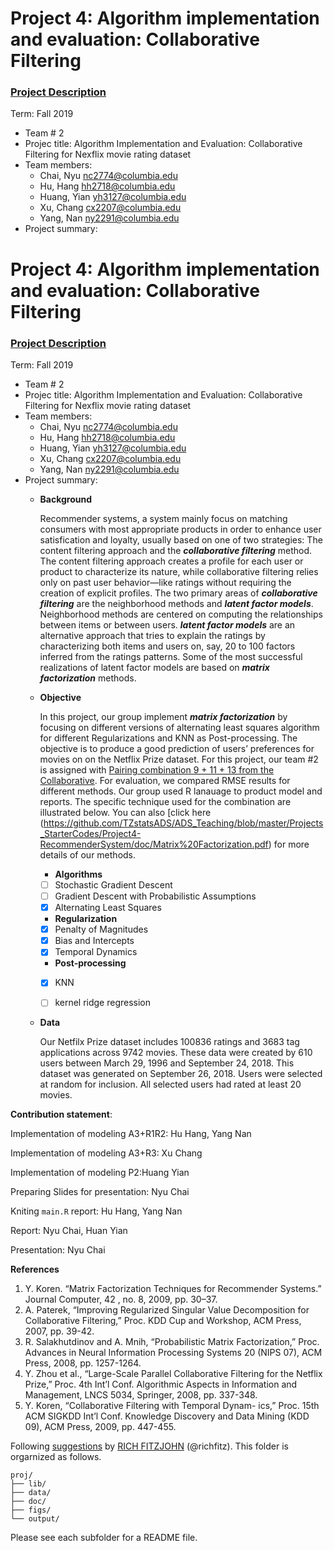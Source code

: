 # Project 4: Algorithm implementation and evaluation: Collaborative Filtering

### [Project Description](doc/project4_desc.md)

Term: Fall 2019

+ Team # 2
+ Projec title: Algorithm Implementation and Evaluation: Collaborative Filtering for Nexflix movie rating dataset
+ Team members:
	+ Chai, Nyu nc2774@columbia.edu
	+ Hu, Hang hh2718@columbia.edu
	+ Huang, Yian yh3127@columbia.edu
	+ Xu, Chang cx2207@columbia.edu
	+ Yang, Nan ny2291@columbia.edu
+ Project summary: 


# Project 4: Algorithm implementation and evaluation: Collaborative Filtering
### [Project Description](doc/project4_desc.md)
Term: Fall 2019
+ Team # 2
+ Projec title: Algorithm Implementation and Evaluation: Collaborative Filtering for Nexflix movie rating dataset
+ Team members:
	+ Chai, Nyu nc2774@columbia.edu
	+ Hu, Hang hh2718@columbia.edu
	+ Huang, Yian yh3127@columbia.edu
	+ Xu, Chang cx2207@columbia.edu
	+ Yang, Nan ny2291@columbia.edu
+ Project summary: 
	+ **Background** 
	
        Recommender systems, a system mainly focus on matching consumers with most appropriate products in order to enhance user satisfication and loyalty, usually based on one of two strategies: The content filtering approach and the **_collaborative filtering_** method. The content filtering approach creates a profile for each user or product to characterize its nature, while collaborative filtering relies only on past user behavior—like ratings without requiring the creation of explicit profiles. The two primary areas of **_collaborative filtering_** are the neighborhood methods and **_latent factor models_**. Neighborhood methods are centered on computing the relationships between items or between users. **_latent factor models_** are an alternative approach that tries to explain the ratings by characterizing both items and users on, say, 20 to 100 factors inferred from the ratings patterns. Some of the most successful realizations of latent factor models are based on **_matrix factorization_** methods.


 	+ **Objective** 
	
        In this project, our group implement **_matrix factorization_** by focusing on different versions of alternating least squares algorithm for different Regularizations and KNN as Post-processing. The objective is to produce a good prediction of users’ preferences for movies on on the Netflix Prize dataset. For this project, our team #2 is assigned with [Pairing combination 9 + 11 + 13  from the Collaborative](https://drive.google.com/file/d/1NPcbGBv9hVOTXr1sYq_R7ze0qC25CkuB/view). For evaluation, we compared RMSE results for different methods. Our group used R lanauage to product model and reports. The specific technique used for the combination are illustrated below. You can also [click here (https://github.com/TZstatsADS/ADS_Teaching/blob/master/Projects_StarterCodes/Project4-RecommenderSystem/doc/Matrix%20Factorization.pdf) for more details of our methods. 

 		+ **Algorithms** 
 		- [ ] Stochastic Gradient Descent
 		- [ ] Gradient Descent with Probabilistic Assumptions
 		- [x] Alternating Least Squares 

 		+ **Regularization** 
 		- [x] Penalty of Magnitudes 
 		- [x] Bias and Intercepts
 		- [x] Temporal Dynamics

 		+ **Post-processing** 
 		- [x] KNN
 		- [ ] kernel ridge regression


 	+ **Data** 

         Our Netfilx Prize dataset includes 100836 ratings and 3683 tag applications across 9742 movies. These data were created by 610 users between March 29, 1996 and September 24, 2018. This dataset was generated on September 26, 2018. Users were selected at random for inclusion. All selected users had rated at least 20 movies. 


**Contribution statement**: 

Implementation of modeling A3+R1R2: Hu Hang, Yang Nan

Implementation of modeling A3+R3: Xu Chang

Implementation of modeling P2:Huang Yian

Preparing Slides for presentation: Nyu Chai

Kniting `main.R` report: Hu Hang, Yang Nan

Report: Nyu Chai, Huan Yian

Presentation: Nyu Chai


 **References**
 1. Y. Koren. “Matrix Factorization Techniques for Recommender Systems.” Journal Computer, 42 , no. 8, 2009, pp. 30–37.
2. A. Paterek, “Improving Regularized Singular Value Decomposition for Collaborative Filtering,” Proc. KDD Cup and Workshop, ACM Press, 2007, pp. 39-42.
3. R. Salakhutdinov and A. Mnih, “Probabilistic Matrix Factorization,” Proc. Advances in Neural Information Processing Systems 20 (NIPS 07), ACM Press, 2008, pp. 1257-1264.
4. Y. Zhou et al., “Large-Scale Parallel Collaborative Filtering for the Netflix Prize,” Proc. 4th Int’l Conf. Algorithmic Aspects in Information and Management, LNCS 5034, Springer, 2008, pp. 337-348.
5. Y. Koren, “Collaborative Filtering with Temporal Dynam- ics,” Proc. 15th ACM SIGKDD Int’l Conf. Knowledge Discovery and Data Mining (KDD 09), ACM Press, 2009, pp. 447-455.

Following [suggestions](http://nicercode.github.io/blog/2013-04-05-projects/) by [RICH FITZJOHN](http://nicercode.github.io/about/#Team) (@richfitz). This folder is orgarnized as follows.
```
proj/
├── lib/
├── data/
├── doc/
├── figs/
└── output/
```
Please see each subfolder for a README file.
